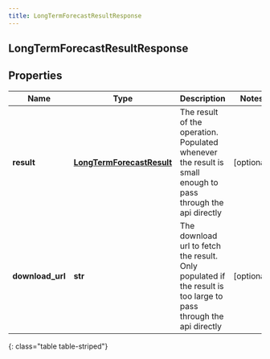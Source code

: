 ```yaml
---
title: LongTermForecastResultResponse
---
```

## LongTermForecastResultResponse

## Properties

|Name | Type | Description | Notes|
|------------ | ------------- | ------------- | -------------|
| **result** | [**LongTermForecastResult**](LongTermForecastResult.html) | The result of the operation.  Populated whenever the result is small enough to pass through the api directly | [optional] |
| **download_url** | **str** | The download url to fetch the result.  Only populated if the result is too large to pass through the api directly | [optional] |
{: class="table table-striped"}


